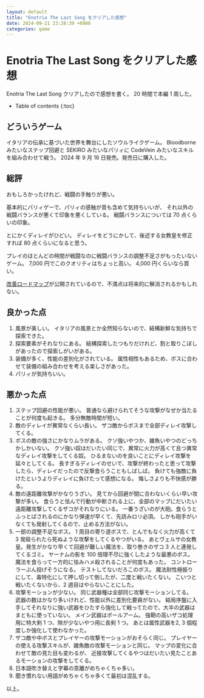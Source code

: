 ```yaml
---
layout: default
title: "Enotria The Last Song をクリアした感想"
date: 2024-09-21 23:28:39 +0900
categories: game
---
```


# Enotria The Last Song をクリアした感想

Enotria The Last Song クリアしたので感想を書く。
20 時間で本編 1 周した。

* Table of contents
{:toc}

## どういうゲーム

イタリアの伝承に基づいた世界を舞台にしたソウルライクゲーム。
Bloodborne みたいなステップ回避と SEKIRO みたいなパリィに CodeVein みたいなスキルを組み合わせて戦う。
2024 年 9 月 16 日発売。発売日に購入した。

## 総評

おもしろかったけれど、戦闘の手触りが悪い。

基本的にパリィゲーで、パリィの感触が音も含めて気持ちいいが、
それ以外の戦闘バランスが悪くて印象を悪くしている。
戦闘バランスについては 70 点くらいの印象。

とにかくディレイがひどい。
ディレイをどうにかして、後述する女教皇を修正すれば 80 点くらいになると思う。

プレイのほとんどの時間が戦闘なのに戦闘バランスの調整不足さがもったいないゲーム。
7,000 円でこのクオリティはちょっと高い。
4,000 円くらいなら買い。

[改善ロードマップ](https://steamcommunity.com/games/2102450/announcements/detail/4699032572421929081?snr=2___)が公開されているので、不満点は将来的に解消されるかもしれない。

## 良かった点

1. 風景が美しい。
   イタリアの風景とか全然知らないので、結構新鮮な気持ちで探索できた。
1. 探索要素がそれなりにある。
   結構探索したつもりだけれど、割と取りこぼしがあったので探索しがいがある。
1. 装備が多く、性能の差別化がされている。
   属性相性もあるため、ボスに合わせて装備の組み合わせを考える楽しさがあった。
1. パリィが気持ちいい。

## 悪かった点

1. ステップ回避の性能が悪い。
   普通なら避けられてそうな攻撃がなぜか当たることが何度も起きる。
   多分無敵時間が短い。
1. 敵のディレイが異常なくらい長い。
   ザコ敵からボスまで全部ディレイ攻撃してくる。
1. ボスの敵の強さにかなりムラがある。
   クソ強いやつか、雑魚いやつのどっちかしかいない。
   クソ強い奴はだいたい同じで、異常に火力が高くて且つ異常なディレイ攻撃をしてくる奴。
   ひるまないのを良いことにディレイ攻撃を延々としてくる。
   長すぎるディレイのせいで、攻撃が終わったと思って攻撃したら、ディレイだったので反撃食らうこともしばしば。
   負けても強敵に負けたというよりディレイに負けたって感想になる。
   悔しさよりも不快感が勝る。
1. 敵の遠距離攻撃がかなりうざい。
   見てから回避が間に合わないくらい早い攻撃が多い。
   食らうと怯んで行動が中断される上に、全部のマップにだいたい遠距離攻撃してくるザコがそれなりにいる。
   一番うざいのが大砲。食らうとふっとばされるのにかなり弾速が早くて、先読みロリ必須。
   しかも砲手がいなくても発射してくるので、止める方法がない。
1. 一部の調整不足なボス。
   1 周目の寄り道ボスで、とんでもなく火力が高くて 3 発殴られたら死ぬような攻撃をしてくるやつがいる。
   あとヴェルサの女教皇。発生がかなり早くて回避が難しい魔法を、取り巻きのザコ 3 人と連発してくるゴミ。
   ヤーナムの影を 100 倍理不尽に強くしたような最悪のボス。
   魔法を食らって一方的に怯みハメ殺されることが何度もあった。
   コントローラーぶん投げそうになる。
   テストしてないだろこのボス。
   魔法耐性極振りにして、毒特化にして押し切って倒したが、二度と戦いたくない。
   こいつと戦いたくないから、2 週目はやらないことにした。
1. 攻撃モーションが少ない。
   同じ武器種は全部同じ攻撃モーションしてる。
   武器の数はかなり多いけれど、性能以外に差別化要員がない。
   結局序盤に入手してそれなりに強い武器をひたすら強化して戦ってたので、大半の武器はまともに使っていない。
   メイン武器はポールアーム。
   強靭の高いザコ処理用に特大剣 1 つ、隙が少ないやつ用に長剣 1 つ。
   あとは属性武器を2, 3 個程度しか強化して使わなかった。
1. ザコ敵や中ボスとプレイヤーの攻撃モーションがおそらく同じ。
   プレイヤーの使える攻撃スキルが、雑魚敵の攻撃モーションと同じ。
   マップの変化に合わせて敵の見た目も変わるが、
   近接攻撃してくるやつはだいたい見たことあるモーションの攻撃をしてくる。
1. 日本語吹き替えと字幕の乖離がめちゃくちゃ多い。
1. 聞き慣れない用語がめちゃくちゃ多くて最初は混乱する。

以上。
